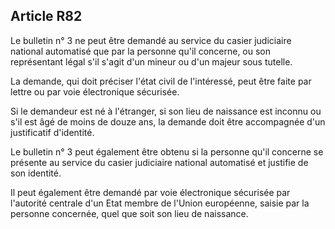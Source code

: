 Article R82
----
Le bulletin n° 3 ne peut être demandé au service du casier judiciaire national
automatisé que par la personne qu'il concerne, ou son représentant légal s'il
s'agit d'un mineur ou d'un majeur sous tutelle.

La demande, qui doit préciser l'état civil de l'intéressé, peut être faite par
lettre ou par voie électronique sécurisée.

Si le demandeur est né à l'étranger, si son lieu de naissance est inconnu ou
s'il est âgé de moins de douze ans, la demande doit être accompagnée d'un
justificatif d'identité.

Le bulletin n° 3 peut également être obtenu si la personne qu'il concerne se
présente au service du casier judiciaire national automatisé et justifie de son
identité.

Il peut également être demandé par voie électronique sécurisée par l'autorité
centrale d'un Etat membre de l'Union européenne, saisie par la personne
concernée, quel que soit son lieu de naissance.
